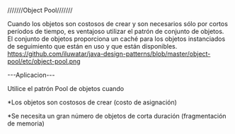 ///////Object Pool///////

Cuando los objetos son costosos de crear y son necesarios sólo por cortos períodos de tiempo, es ventajoso utilizar el patrón de conjunto
de objetos. 
El conjunto de objetos proporciona un caché para los objetos instanciados de seguimiento que están en uso y que están disponibles.
https://github.com/iluwatar/java-design-patterns/blob/master/object-pool/etc/object-pool.png

---Aplicacion---

Utilice el patrón Pool de objetos cuando

*Los objetos son costosos de crear (costo de asignación)

*Se necesita un gran número de objetos de corta duración (fragmentación de memoria)
